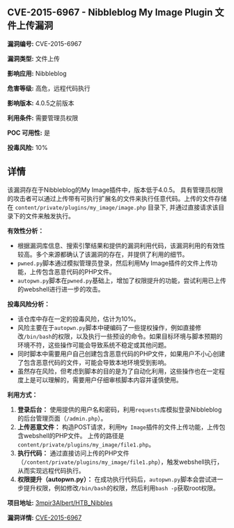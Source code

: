 ## CVE-2015-6967 - Nibbleblog My Image Plugin 文件上传漏洞

**漏洞编号:** CVE-2015-6967

**漏洞类型:** 文件上传

**影响应用:** Nibbleblog

**危害等级:** 高危，远程代码执行

**影响版本:** 4.0.5之前版本

**利用条件:** 需要管理员权限

**POC 可用性:** 是

**投毒风险:** 10%

## 详情

该漏洞存在于Nibbleblog的My Image插件中，版本低于4.0.5。 具有管理员权限的攻击者可以通过上传带有可执行扩展名的文件来执行任意代码。上传的文件存储在 `content/private/plugins/my_image/image.php` 目录下, 并通过直接请求该目录下的文件来触发执行。

**有效性分析：**

*   根据漏洞库信息、搜索引擎结果和提供的漏洞利用代码，该漏洞利用的有效性较高。多个来源都确认了该漏洞的存在，并提供了利用的细节。
*   `pwned.py`脚本通过模拟管理员登录，然后利用My Image插件的文件上传功能，上传包含恶意代码的PHP文件。
*   `autopwn.py`脚本在`pwned.py`基础上，增加了权限提升的功能，尝试利用已上传的webshell进行进一步的攻击。

**投毒风险分析：**

*   该仓库中存在一定的投毒风险，估计为10%。
*   风险主要在于`autopwn.py`脚本中硬编码了一些提权操作，例如直接修改`/bin/bash`的权限，以及执行一些预设的命令。如果目标环境与脚本预期的环境不符，这些操作可能会导致系统不稳定或其他问题。
*  同时脚本中需要用户自己创建包含恶意代码的PHP文件，如果用户不小心创建了包含恶意代码的文件，可能会导致本地环境受到影响。
*   虽然存在风险，但考虑到脚本的目的是为了自动化利用，这些操作也在一定程度上是可以理解的，需要用户仔细审核脚本内容并谨慎使用。

**利用方式：**

1.  **登录后台：** 使用提供的用户名和密码，利用`requests`库模拟登录Nibbleblog的后台管理页面（`/admin.php`）。
2.  **上传恶意文件：** 构造POST请求，利用`My Image`插件的文件上传功能，上传包含webshell的PHP文件。 上传的路径是`content/private/plugins/my_image/file1.php`。
3.  **执行代码：** 通过直接访问上传的PHP文件（`/content/private/plugins/my_image/file1.php`），触发webshell执行，从而实现远程代码执行。
4.  **权限提升（autopwn.py）：** 在成功执行代码后，`autopwn.py`脚本会尝试进一步提升权限，例如修改`/bin/bash`的权限，然后利用`bash -p`获取root权限。

**项目地址:** [3mpir3Albert/HTB_Nibbles](https://github.com/3mpir3Albert/HTB_Nibbles)

**漏洞详情:** [CVE-2015-6967](https://nvd.nist.gov/vuln/detail/CVE-2015-6967)